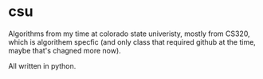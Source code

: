 # csu
Algorithms from my time at colorado state univeristy, mostly from CS320, which is algorithem specfic (and only class that required github at the time, maybe that's chagned more now). 

All written in python.